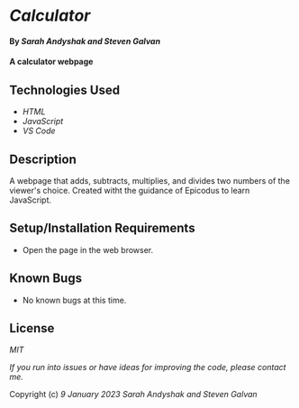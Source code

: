 # _Calculator_

#### By _**Sarah Andyshak and Steven Galvan**_

#### A calculator webpage

## Technologies Used

* _HTML_
* _JavaScript_
* _VS Code_

## Description

A webpage that adds, subtracts, multiplies, and divides two numbers of the viewer's choice. Created witht the guidance of Epicodus to learn JavaScript.

## Setup/Installation Requirements

* Open the page in the web browser.

## Known Bugs

* No known bugs at this time.

## License

_MIT_

_If you run into issues or have ideas for improving the code, please contact me._

Copyright (c) _9 January 2023_ _Sarah Andyshak and Steven Galvan_